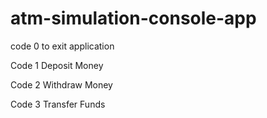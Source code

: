 ﻿# atm-simulation-console-app
code 0 to exit application

Code 1 Deposit Money

Code 2 Withdraw Money

Code 3 Transfer Funds
